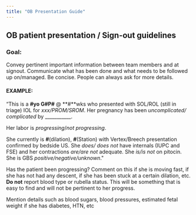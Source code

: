 ```yaml
---
title: "OB Presentation Guide"
---
```


## OB patient presentation / Sign-out guidelines

### Goal:

Convey pertinent important information between team members and at signout.
Communicate what has been done and what needs to be followed up on/managed. Be concise. People can always ask for more details.

#### EXAMPLE:

 “This is a  **#**yo G**#**P**#** @ **#**wks who presented with SOL/ROL (still in triage) IOL for *xxx/PROM/SROM*.
Her pregnancy has been *uncomplicated/ complicated* by ___________.

Her labor is *progressing*/*not progressing*.

She currently is **#**(dilation), **#**(Station) with Vertex/Breech presentation confirmed by bedside US.
She *does/ does not* have internals (IUPC and FSE) and her contractions *are/are not* adequate.
She *is/is not* on pitocin.
She is GBS *positive/negative/unknown*."

Has the patient been progressing? Comment on this if she is moving fast, if she has not had any descent, if she has been stuck at a certain dilation, etc. **Do not** report blood type or rubella status. This will be something that is easy to find and will not be pertinent to her progress.

Mention details such as blood sugars, blood pressures, estimated fetal weight if she has diabetes, HTN, etc
